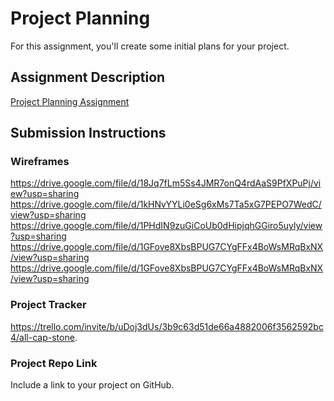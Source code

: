 # Project Planning
For this assignment, you'll create some initial plans for your project.

## Assignment Description
[Project Planning Assignment](https://education.launchcode.org/liftoff/modules/assignments/project-planning)

## Submission Instructions

### Wireframes
https://drive.google.com/file/d/18Jq7fLm5Ss4JMR7onQ4rdAaS9PfXPuPj/view?usp=sharing
https://drive.google.com/file/d/1kHNvYYLi0eSg6xMs7Ta5xG7PEPO7WedC/view?usp=sharing
https://drive.google.com/file/d/1PHdIN9zuGiCoUb0dHipjqhGGiro5uyly/view?usp=sharing
https://drive.google.com/file/d/1GFove8XbsBPUG7CYgFFx4BoWsMRqBxNX/view?usp=sharing
https://drive.google.com/file/d/1GFove8XbsBPUG7CYgFFx4BoWsMRqBxNX/view?usp=sharing


### Project Tracker

https://trello.com/invite/b/uDoj3dUs/3b9c63d51de66a4882006f3562592bc4/all-cap-stone.

### Project Repo Link

Include a link to your project on GitHub.
